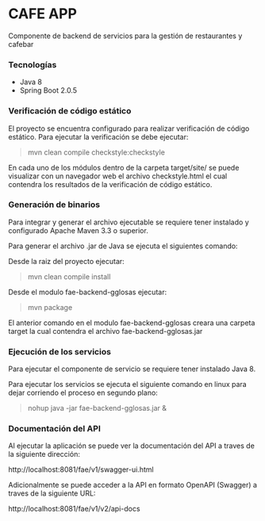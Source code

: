 # CAFE APP #

Componente de backend de servicios para la gestión de restaurantes y cafebar

### Tecnologías ###

* Java 8
* Spring Boot 2.0.5

### Verificación de código estático ###

El proyecto se encuentra configurado para realizar verificación de código estático. Para ejecutar la verificación se debe ejecutar:

> mvn clean compile checkstyle:checkstyle

En cada uno de los módulos dentro de la carpeta target/site/ se puede visualizar con un navegador web el archivo checkstyle.html el cual
contendra los resultados de la verificación de código estático.

### Generación de binarios ###

Para integrar y generar el archivo ejecutable se requiere tener instalado y configurado Apache Maven 3.3 o superior. 

Para generar el archivo .jar de Java se ejecuta el siguientes comando:

Desde la raiz del proyecto ejecutar:

> mvn clean compile install

Desde el modulo fae-backend-gglosas ejecutar:

> mvn package

El anterior comando en el modulo fae-backend-gglosas creara una carpeta target la cual contendra el archivo fae-backend-gglosas.jar

### Ejecución de los servicios ###

Para ejecutar el componente de servicio se requiere tener instalado Java 8.

Para ejecutar los servicios se ejecuta el siguiente comando en linux para dejar corriendo el proceso en segundo plano:

> nohup java -jar fae-backend-gglosas.jar &

### Documentación del API ###

Al ejecutar la aplicación se puede ver la documentación del API a traves de la siguiente dirección:

http://localhost:8081/fae/v1/swagger-ui.html

Adicionalmente se puede acceder a la API en formato OpenAPI (Swagger) a traves de la siguiente URL:

http://localhost:8081/fae/v1/v2/api-docs